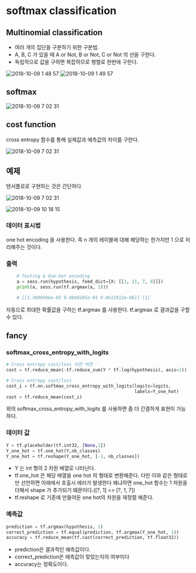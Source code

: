 # softmax classification

## Multinomial classification

- 여러 개의 집단을 구분하기 위한 구분법.
- A, B, C 가 있을 때 A or Not, B or Not, C or Not 의 선을 구한다.
- 독립적으로 값을 구하면 복잡하므로 행렬로 한번에 구한다.

![2018-10-09 1 48 57](https://user-images.githubusercontent.com/20614643/46622433-8fd47100-cb65-11e8-8be5-94235e87150b.png)
![2018-10-09 1 49 57](https://user-images.githubusercontent.com/20614643/46622457-a8dd2200-cb65-11e8-8680-8a77ddfc3ec4.png)

## softmax

![2018-10-09 7 02 31](https://user-images.githubusercontent.com/20614643/46662263-e8534f00-cbf5-11e8-857d-31d85874a31b.png)

## cost function

cross entropy 함수를 통해 실제값과 예측값의 차이를 구한다.

![2018-10-09 7 02 31](https://user-images.githubusercontent.com/20614643/46662338-205a9200-cbf6-11e8-824d-9e5c65495f4a.png)

## 예제

텐서플로로 구현하는 것은 간단하다

![2018-10-09 7 02 31](https://user-images.githubusercontent.com/20614643/46671863-e8ad1380-cc10-11e8-83cd-80568367691e.png)

![2018-10-09 10 18 15](https://user-images.githubusercontent.com/20614643/46671983-3de92500-cc11-11e8-9373-c6c919c9a23b.png)

### 데이터 표시법

one hot encoding 을 사용한다. 즉 n 개의 레이블에 대해 해당하는 한가지만 1 으로 처리해주는 것이다.

### 출력

```py
    # Testing & One-hot encoding
    a = sess.run(hypothesis, feed_dict={X: [[1, 11, 7, 9]]})
    print(a, sess.run(tf.argmax(a, 1)))

    # [[1.3890496e-03 9.9860185e-01 9.0612912e-06]] [1]
```

자동으로 최대한 확률값을 구하는 tf.argmax 를 사용한다. tf.argmax 로 결과값을 구할 수 있다.

## fancy

### softmax_cross_entropy_with_logits

```py
# Cross entropy cost/loss 이전 버전
cost = tf.reduce_mean(-tf.reduce_sum(Y * tf.log(hypothesis), axis=1))

# Cross entropy cost/loss
cost_i = tf.nn.softmax_cross_entropy_with_logits(logits=logits,
                                                 labels=Y_one_hot)
cost = tf.reduce_mean(cost_i)
```

위의 softmax_cross_entropy_with_logits 를 사용하면 좀 더 간결하게 표현이 가능하다.

### 데이터 값

```py
Y = tf.placeholder(tf.int32, [None,1])
Y_one_hot = tf.one_hot(Y,nb_classes)
Y_one_hot = tf.reshape(Y_one_hot, [-1, nb_classes])
```

- Y 는 int 형의 2 차원 배열로 나타난다.
- tf.one_hot 은 해당 배열을 one hot 의 형태로 변환해준다. 다만 이와 같은 형태로만 선언하면 아래에서 호출시 에러가 발생한다
  왜냐하면 one_hot 함수는 1 차원을 더해서 shape 가 추가되기 떄문이다.([?, 1] => [?, 1, 7])
- tf.reshape 로 기존에 만들어둔 one hot의 차원을 재정렬 해준다.

### 예측값

```py
prediction = tf.argmax(hypothesis, 1)
correct_prediction = tf.equal(prediction, tf.argmax(Y_one_hot, 1))
accuracy = tf.reduce_mean(tf.cast(correct_prediction, tf.float32))
```

- prediction은 결과적인 예측값이다.
- correct_prediction은 에측값이 맞았는지의 여부이다
- accuracy는 정확도이다.